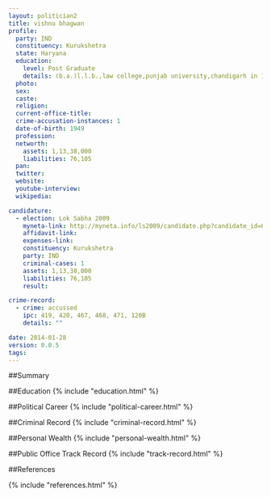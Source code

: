 ```yaml
---
layout: politician2
title: vishnu bhagwan
profile: 
  party: IND
  constituency: Kurukshetra
  state: Haryana
  education: 
    level: Post Graduate
    details: (b.a.)l.l.b.,law college,punjab university,chandigarh in 1970
  photo: 
  sex: 
  caste: 
  religion: 
  current-office-title: 
  crime-accusation-instances: 1
  date-of-birth: 1949
  profession: 
  networth: 
    assets: 1,13,38,000
    liabilities: 76,105
  pan: 
  twitter: 
  website: 
  youtube-interview: 
  wikipedia: 

candidature: 
  - election: Lok Sabha 2009
    myneta-link: http://myneta.info/ls2009/candidate.php?candidate_id=6519
    affidavit-link: 
    expenses-link: 
    constituency: Kurukshetra 
    party: IND
    criminal-cases: 1
    assets: 1,13,38,000
    liabilities: 76,105
    result:  

crime-record: 
  - crime: accussed
    ipc: 419, 420, 467, 468, 471, 120B
    details: "" 

date: 2014-01-28
version: 0.0.5
tags: 
---
```

##Summary


##Education
{% include "education.html" %}


##Political Career
{% include "political-career.html" %}


##Criminal Record
{% include "criminal-record.html" %}


##Personal Wealth
{% include "personal-wealth.html" %}


##Public Office Track Record
{% include "track-record.html" %}


##References


{% include "references.html" %}